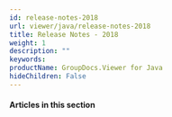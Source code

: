```yaml
---
id: release-notes-2018
url: viewer/java/release-notes-2018
title: Release Notes - 2018
weight: 1
description: ""
keywords: 
productName: GroupDocs.Viewer for Java
hideChildren: False
---
```

#### Articles in this section